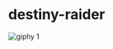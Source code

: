# destiny-raider
![giphy 1](https://user-images.githubusercontent.com/29211238/31149704-cf69433e-a85e-11e7-9960-1faac92e3fbd.gif)
